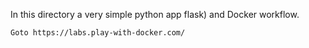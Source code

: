 In this directory a very simple python app flask) and Docker workflow.


``` Goto https://labs.play-with-docker.com/ ```
